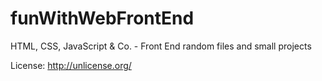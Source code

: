 # funWithWebFrontEnd
HTML, CSS, JavaScript &amp; Co. - Front End random files and small projects

License: http://unlicense.org/
